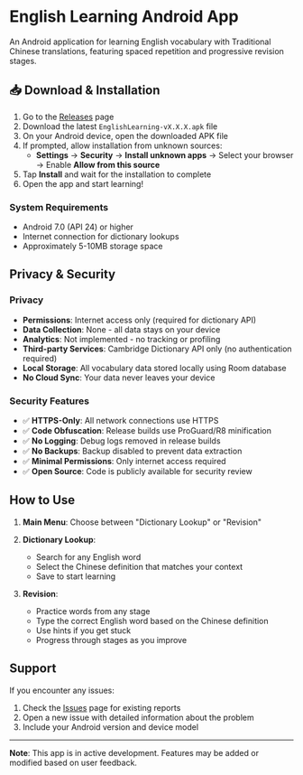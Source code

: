 # English Learning Android App

An Android application for learning English vocabulary with Traditional Chinese translations, featuring spaced repetition and progressive revision stages.

## 📥 Download & Installation

1. Go to the [Releases](../../releases) page
2. Download the latest `EnglishLearning-vX.X.X.apk` file
3. On your Android device, open the downloaded APK file
4. If prompted, allow installation from unknown sources:
   - **Settings** → **Security** → **Install unknown apps** → Select your browser → Enable **Allow from this source**
5. Tap **Install** and wait for the installation to complete
6. Open the app and start learning!

### System Requirements
- Android 7.0 (API 24) or higher
- Internet connection for dictionary lookups
- Approximately 5-10MB storage space

## Privacy & Security

### Privacy
- **Permissions**: Internet access only (required for dictionary API)
- **Data Collection**: None - all data stays on your device
- **Analytics**: Not implemented - no tracking or profiling
- **Third-party Services**: Cambridge Dictionary API only (no authentication required)
- **Local Storage**: All vocabulary data stored locally using Room database
- **No Cloud Sync**: Your data never leaves your device

### Security Features
- ✅ **HTTPS-Only**: All network connections use HTTPS
- ✅ **Code Obfuscation**: Release builds use ProGuard/R8 minification
- ✅ **No Logging**: Debug logs removed in release builds
- ✅ **No Backups**: Backup disabled to prevent data extraction
- ✅ **Minimal Permissions**: Only internet access required
- ✅ **Open Source**: Code is publicly available for security review

## How to Use

1. **Main Menu**: Choose between "Dictionary Lookup" or "Revision"

2. **Dictionary Lookup**:
   - Search for any English word
   - Select the Chinese definition that matches your context
   - Save to start learning

3. **Revision**:
   - Practice words from any stage
   - Type the correct English word based on the Chinese definition
   - Use hints if you get stuck
   - Progress through stages as you improve

## Support

If you encounter any issues:
1. Check the [Issues](../../issues) page for existing reports
2. Open a new issue with detailed information about the problem
3. Include your Android version and device model

---

**Note**: This app is in active development. Features may be added or modified based on user feedback.